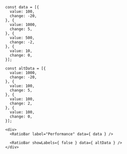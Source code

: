     const data = [{
      value: 100,
      change: -20,
    }, {
      value: 1000,
      change: 5,
    }, {
      value: 500,
      change: -2,
    }, {
      value: 10,
      change: 0,
    }];

    const altData = [{
      value: 1000,
      change: -20,
    }, {
      value: 100,
      change: 5,
    }, {
      value: 100,
      change: 2,
    }, {
      value: 100,
      change: 0,
    }];

    <div>
      <RatioBar label="Performance" data={ data } />

      <RatioBar showLabels={ false } data={ altData } />
    </div>
